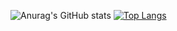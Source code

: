 ![Anurag's GitHub stats](https://github-readme-stats.vercel.app/api?username=florin-baciu&show_icons=true&theme=dark)
[![Top Langs](https://github-readme-stats.vercel.app/api/top-langs/?username=florin-baciu)](https://github.com/anuraghazra/github-readme-stats)
